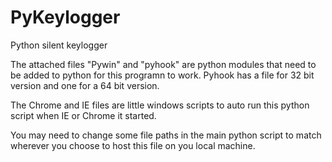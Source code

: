 # PyKeylogger
Python silent keylogger

The attached files "Pywin" and "pyhook" are python modules that need to be added to python for this programn to work. Pyhook has a file for 32 bit version and one for a 64 bit version.

The Chrome and IE files are little windows scripts to auto run this python script when IE or Chrome it started.

You may need to change some file paths in the main python script to match wherever you choose to host this file on you local machine.
